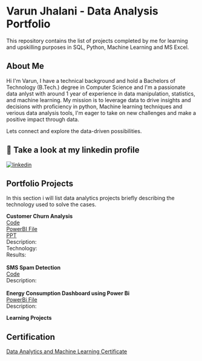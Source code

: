 
# Varun Jhalani - Data Analysis Portfolio

This repository contains the list of projects completed by me for learning and upskilling purposes in SQL, Python, Machine Learning and MS Excel.
## About Me
Hi I'm Varun, I have a technical background and hold a Bachelors of Technology (B.Tech.) degree in Computer Science and I'm a passionate data anlyst with around 1 year of experience in data manipulation, statistics, and machine learning. My mission is to leverage data to drive insights and decisions with proficiency in python, Machine learning techniques and verious data analysis tools, I'm eager to take on new challenges and make a positive impact through data.

Lets connect and explore the data-driven possibilities.
## 🔗 Take a look at my linkedin profile

[![linkedin](https://img.shields.io/badge/linkedin-0A66C2?style=for-the-badge&logo=linkedin&logoColor=white)](https://www.linkedin.com/in/varunjhalani/)

## Portfolio Projects
In this section i will list data analytics projects briefly describing the technology used to solve the cases.

**Customer Churn Analysis**<br/>
   [Code](https://github.com/vjhalani/My-Data-Analyst-Portfolio/blob/main/Telecom_Customer_Churn.ipynb)<br/>
   [PowerBI File](https://github.com/vjhalani/My-Data-Analyst-Portfolio/blob/main/telco_powerbi.pbix)<br/>
   [PPT](https://github.com/vjhalani/My-Data-Analyst-Portfolio/blob/main/Telecom%20Customer%20Churn%20Prediction%20Using%20Machine%20Learning.pptx)<br/>
   Description:<br/>
   Technology:<br/>
   Results: <br/>
<br/>
**SMS Spam Detection**<br/>
    [Code]() <br/>
    Description:<br/>
<br/>
**Energy Consumption Dashboard using Power Bi**<br/>
    [PowerBi File]() <br/>
    Description: <br/>

**Learning Projects**



## Certification

[Data Analytics and Machine Learning Certificate](https://github.com/vjhalani/My-Data-Analyst-Portfolio/blob/main/DataAnalytics_Certificate.pdf)
